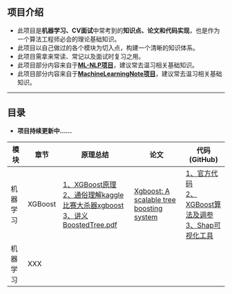 ## 项目介绍

- 此项目是**机器学习、CV面试**中常考到的**知识点、论文和代码实现**，也是作为一个算法工程师必会的理论基础知识。
- 此项目以自己做过的各个模块为切入点，构建一个清晰的知识体系。
- 此项目需拿来常读、常记以及面试时复习之用。
- 此项目部分内容来自于[**ML-NLP项目**](https://github.com/NLP-LOVE/ML-NLP)，建议常去温习相关基础知识。
- 此项目部分内容来自于[**MachineLearningNote项目**](https://github.com/LeBron-Jian/MachineLearningNote)，建议常去温习相关基础知识。


------

## 目录

- **项目持续更新中......**

| 模块     | 章节                                                         | 原理总结                         | 论文    | 代码(GitHub)    |
| -------- | ------------------------------------------------------------ | --------------------------------------- | --------- | --------- |
| 机器学习 | XGBoost | [1、XGBoost原理](https://blog.csdn.net/a819825294/article/details/51206410)<br>[2、通俗理解kaggle比赛大杀器xgboost](https://blog.csdn.net/v_JULY_v/article/details/81410574)<br>[3、讲义BoostedTree.pdf](https://web.njit.edu/~usman/courses/cs675_spring20/BoostedTree.pdf) | [Xgboost: A scalable tree boosting system](https://dl.acm.org/doi/pdf/10.1145/2939672.2939785) | [1、官方代码](https://github.com/dmlc/xgboost)<br>[2、XGBoost算法及调参](https://www.cnblogs.com/wj-1314/p/9402324.html)<br>[3、Shap可视化工具](https://github.com/slundberg/shap)<br> |
| 机器学习 | XXX | []() | []() | []() |
